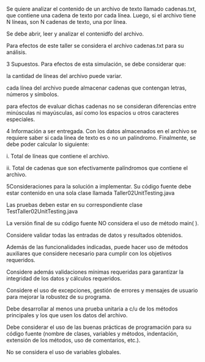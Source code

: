 Se quiere analizar el contenido de un archivo de texto llamado cadenas.txt, que contiene una cadena de texto por cada línea. Luego, si el archivo tiene N líneas, son N cadenas de texto, una por línea.

Se debe abrir, leer y analizar el contenidfo del archivo.

Para efectos de este taller se considera el archivo cadenas.txt para su análisis.

3   Supuestos.
Para efectos de esta simulación, se debe considerar que:

la cantidad de líneas del archivo puede variar.

cada línea del archivo puede almacenar cadenas que contengan letras, números y símbolos.

para efectos de evaluar dichas cadenas no se consideran diferencias entre minúsculas ni mayúsculas, así como los espacios u otros caracteres especiales.

4   Información a ser entregada.
Con los datos almacenados en el archivo se requiere saber si cada línea de texto es o no un palíndromo. Finalmente, se debe poder calcular lo siguiente:

i. Total de líneas que contiene el archivo.

ii. Total de cadenas que son efectivamente palíndromos que contiene el archivo.

5Consideraciones para la solución a implementar.
Su código fuente debe estar contenido en una sola clase llamada Taller02UnitTesting.java

Las pruebas deben estar en su correspondiente clase TestTaller02UnitTesting.java

La versión final de su código fuente NO considera el uso de método main( ).

Considere validar todas las entradas de datos y resultados obtenidos.

Además de las funcionalidades indicadas, puede hacer uso de métodos auxiliares que considere necesario para cumplir con los objetivos requeridos.

Considere además validaciones mínimas requeridas para garantizar la integridad de los datos y cálculos requeridos.

Considere el uso de excepciones, gestión de errores y mensajes de usuario para mejorar la robustez de su programa.

Debe desarrollar al menos una prueba unitaria a c/u de los métodos principales y los que usen los datos del archivo.

Debe considerar el uso de las buenas prácticas de programación para su código fuente (nombre de clases, variables y métodos, indentación, extensión de los métodos, uso de comentarios, etc.).

No se considera el uso de variables globales.